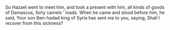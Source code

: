 So Hazael went to meet him, and took a present with him, all kinds of goods of Damascus, forty camels ’ loads. When he came and stood before him, he said, Your son Ben-hadad king of Syria has sent me to you, saying, Shall I recover from this sickness?
